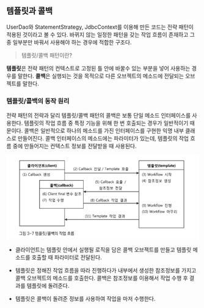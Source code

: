 ## 템플릿과 콜백

UserDao와 StatementStrategy, JdbcContext를 이용해 만든 코드는 전략 패턴이 적용된 것이라고 볼 수 있다. 바뀌지 않는 일정한 패턴을 갖는 작업 흐름이 존재하고 그중 일부분만 바꿔서 사용해야 하는 경우에 적합한 구조다. 

> 템플릿/콜백 패턴이란?

**템플릿**은 전략 패턴의 컨텍스트로 고정된 틀 안에 바꿀수 있는 부분을 넣어 사용하는 경우를 말한다. **콜백**은 실행되는 것을 목적으로 다른 오브젝트의 메소드에 전달되는 오브젝트를 말한다.

### 템플릿/콜백의 동작 원리

전략 패턴의 전략과 달리 템플릿/콜백 패턴의 콜백은 보통 단일 메소드 인터페이스를 사용한다. 템플릿의 작업 흐름 중 특정 기능을 위해 한 번 호출되는 경우가 일반적이기 때문이다. 콜백은 일반적으로 하나의 메소드를 가진 인터페이스를 구현한 익명 내부 클래스로 만들어진다. 콜백 인터페이스의 메소드에는 파라미터가 있는데, 템플릿의 작업 흐름 중에 만들어지는 컨텍스트 정보를 전달받을 때 사용된다.

![img](https://github.com/dilmah0203/TIL/blob/main/Image/Template_Callback.png)

- 클라이언트는 템플릿 안에서 실행될 로직을 담은 콜백 오브젝트를 만들고 템플릿 메소드를 호출할 때 파라미터로 전달된다.

- 템플릿은 정해진 작업 흐름을 따라 진행하다가 내부에서 생성한 참조정보를 가지고 콜백 오브젝트의 메소드를 호출한다. 콜백은 참조정보를 이용해서 작업 수행 후 결과를 템플릿에 돌려준다.

- 템플릿은 콜백이 돌려준 정보를 사용하여 작업을 마저 수행한다.